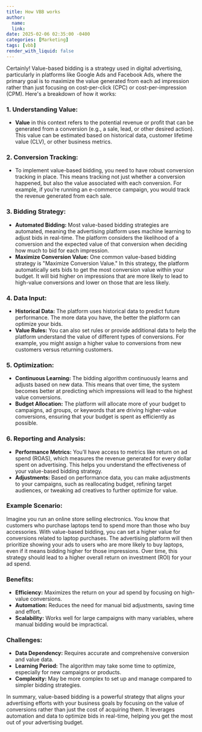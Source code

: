 ```yaml
---
title: How VBB works 
author:
  name: 
  link: 
date: 2025-02-06 02:35:00 -0400
categories: [Marketing]
tags: [vbb]
render_with_liquid: false
---
```


Certainly! Value-based bidding is a strategy used in digital advertising, particularly in platforms like Google Ads and Facebook Ads, where the primary goal is to maximize the value generated from each ad impression rather than just focusing on cost-per-click (CPC) or cost-per-impression (CPM). Here's a breakdown of how it works:

### 1. **Understanding Value:**
   - **Value** in this context refers to the potential revenue or profit that can be generated from a conversion (e.g., a sale, lead, or other desired action). This value can be estimated based on historical data, customer lifetime value (CLV), or other business metrics.

### 2. **Conversion Tracking:**
   - To implement value-based bidding, you need to have robust conversion tracking in place. This means tracking not just whether a conversion happened, but also the value associated with each conversion. For example, if you’re running an e-commerce campaign, you would track the revenue generated from each sale.

### 3. **Bidding Strategy:**
   - **Automated Bidding:** Most value-based bidding strategies are automated, meaning the advertising platform uses machine learning to adjust bids in real-time. The platform considers the likelihood of a conversion and the expected value of that conversion when deciding how much to bid for each impression.
   - **Maximize Conversion Value:** One common value-based bidding strategy is "Maximize Conversion Value." In this strategy, the platform automatically sets bids to get the most conversion value within your budget. It will bid higher on impressions that are more likely to lead to high-value conversions and lower on those that are less likely.

### 4. **Data Input:**
   - **Historical Data:** The platform uses historical data to predict future performance. The more data you have, the better the platform can optimize your bids.
   - **Value Rules:** You can also set rules or provide additional data to help the platform understand the value of different types of conversions. For example, you might assign a higher value to conversions from new customers versus returning customers.

### 5. **Optimization:**
   - **Continuous Learning:** The bidding algorithm continuously learns and adjusts based on new data. This means that over time, the system becomes better at predicting which impressions will lead to the highest value conversions.
   - **Budget Allocation:** The platform will allocate more of your budget to campaigns, ad groups, or keywords that are driving higher-value conversions, ensuring that your budget is spent as efficiently as possible.

### 6. **Reporting and Analysis:**
   - **Performance Metrics:** You’ll have access to metrics like return on ad spend (ROAS), which measures the revenue generated for every dollar spent on advertising. This helps you understand the effectiveness of your value-based bidding strategy.
   - **Adjustments:** Based on performance data, you can make adjustments to your campaigns, such as reallocating budget, refining target audiences, or tweaking ad creatives to further optimize for value.

### Example Scenario:
Imagine you run an online store selling electronics. You know that customers who purchase laptops tend to spend more than those who buy accessories. With value-based bidding, you can set a higher value for conversions related to laptop purchases. The advertising platform will then prioritize showing your ads to users who are more likely to buy laptops, even if it means bidding higher for those impressions. Over time, this strategy should lead to a higher overall return on investment (ROI) for your ad spend.

### Benefits:
- **Efficiency:** Maximizes the return on your ad spend by focusing on high-value conversions.
- **Automation:** Reduces the need for manual bid adjustments, saving time and effort.
- **Scalability:** Works well for large campaigns with many variables, where manual bidding would be impractical.

### Challenges:
- **Data Dependency:** Requires accurate and comprehensive conversion and value data.
- **Learning Period:** The algorithm may take some time to optimize, especially for new campaigns or products.
- **Complexity:** May be more complex to set up and manage compared to simpler bidding strategies.

In summary, value-based bidding is a powerful strategy that aligns your advertising efforts with your business goals by focusing on the value of conversions rather than just the cost of acquiring them. It leverages automation and data to optimize bids in real-time, helping you get the most out of your advertising budget.

